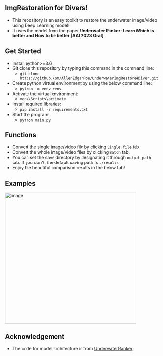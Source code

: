 
## ImgRestoration for Divers!

- This repository is an easy toolkit to restore the underwater image/video using Deep Learning model! 
- It uses the model from the paper **Underwater Ranker: Learn Which is better and How to be better [AAI 2023 Oral]**


## Get Started

- Install python>=3.6
- Git clone this repository by typing this command in the command line: 
  - `git clone https://github.com/AllenEdgarPoe/UnderwaterImgRestore4Diver.git`
- Create python virtual environment by using the below command line:
  - `python -m venv venv`
- Activate the virtual environment:
  - `venv\Scripts\activate`
- Install required libraries:
  - `pip install -r requirements.txt`
- Start the program! 
  - `python main.py`


## Functions
- Convert the single image/video file by clicking `Single file` tab 
- Convert the whole image/video files by clicking `Batch` tab. 
- You can set the save directory by designating it through `output_path` tab. If you don't, the default saving path is `./results`
- Enjoy the beautiful comparison results in the below tab! 

## Examples

<img width="426" alt="image" src="https://github.com/AllenEdgarPoe/UnderwaterImgRestore4Diver/assets/43398106/8e61b799-bf4e-4f1b-954c-9c8c5efe37da">

## Acknowledgement

- The code for model architecture is from [UnderwaterRanker](https://github.com/RQ-Wu/UnderwaterRanker)